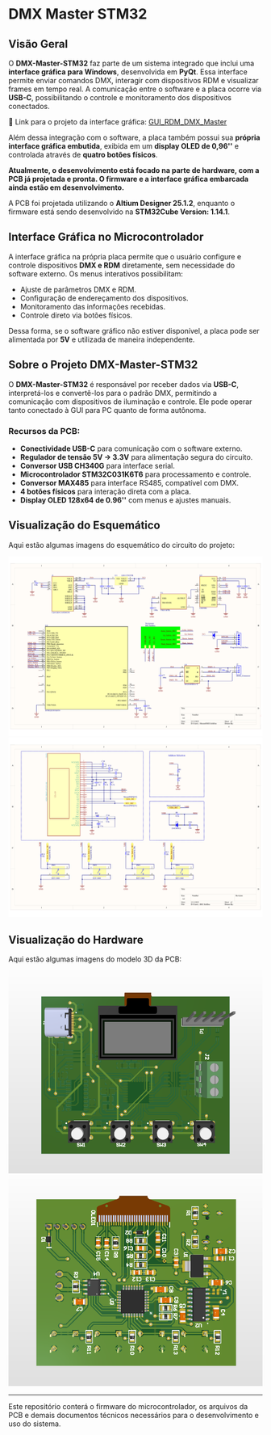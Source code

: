 # DMX Master STM32

## Visão Geral

O **DMX-Master-STM32** faz parte de um sistema integrado que inclui uma **interface gráfica para Windows**, desenvolvida em **PyQt**. Essa interface permite enviar comandos DMX, interagir com dispositivos RDM e visualizar frames em tempo real. A comunicação entre o software e a placa ocorre via **USB-C**, possibilitando o controle e monitoramento dos dispositivos conectados.

🔗 Link para o projeto da interface gráfica: [GUI_RDM_DMX_Master](https://github.com/GuilhermeRS11/GUI_RDM_DMX_Master/tree/master)

Além dessa integração com o software, a placa também possui sua **própria interface gráfica embutida**, exibida em um **display OLED de 0,96''** e controlada através de **quatro botões físicos**.

**Atualmente, o desenvolvimento está focado na parte de hardware, com a PCB já projetada e pronta. O firmware e a interface gráfica embarcada ainda estão em desenvolvimento.**

A PCB foi projetada utilizando o **Altium Designer 25.1.2**, enquanto o firmware está sendo desenvolvido na **STM32Cube Version: 1.14.1**.

## Interface Gráfica no Microcontrolador

A interface gráfica na própria placa permite que o usuário configure e controle dispositivos **DMX e RDM** diretamente, sem necessidade do software externo. Os menus interativos possibilitam:
- Ajuste de parâmetros DMX e RDM.
- Configuração de endereçamento dos dispositivos.
- Monitoramento das informações recebidas.
- Controle direto via botões físicos.

Dessa forma, se o software gráfico não estiver disponível, a placa pode ser alimentada por **5V** e utilizada de maneira independente.

## Sobre o Projeto DMX-Master-STM32

O **DMX-Master-STM32** é responsável por receber dados via **USB-C**, interpretá-los e convertê-los para o padrão DMX, permitindo a comunicação com dispositivos de iluminação e controle. Ele pode operar tanto conectado à GUI para PC quanto de forma autônoma.

### Recursos da PCB:
- **Conectividade USB-C** para comunicação com o software externo.
- **Regulador de tensão 5V -> 3.3V** para alimentação segura do circuito.
- **Conversor USB CH340G** para interface serial.
- **Microcontrolador STM32C031K6T6** para processamento e controle.
- **Conversor MAX485** para interface RS485, compatível com DMX.
- **4 botões físicos** para interação direta com a placa.
- **Display OLED 128x64 de 0.96''** com menus e ajustes manuais.

## Visualização do Esquemático

Aqui estão algumas imagens do esquemático do circuito do projeto:

![Schematic Circuit page 1](documents/images/schematic_1.png)
![Schematic Circuit page 2](documents/images/schematic_2.png)

## Visualização do Hardware

Aqui estão algumas imagens do modelo 3D da PCB:

![DMX-Master-STM32 - Front View](documents/images/3D_PCB_front_view.png)
![DMX-Master-STM32 - Back View](documents/images/3D_PCB_back_view.png)


---

Este repositório conterá o firmware do microcontrolador, os arquivos da PCB e demais documentos técnicos necessários para o desenvolvimento e uso do sistema.
